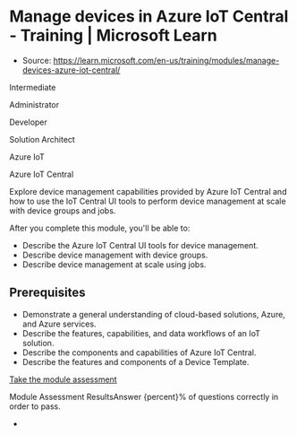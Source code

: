 # Manage devices in Azure IoT Central - Training | Microsoft Learn

* Source: <https://learn.microsoft.com/en-us/training/modules/manage-devices-azure-iot-central/>

Intermediate

Administrator

Developer

Solution Architect

Azure IoT

Azure IoT Central

Explore device management capabilities provided by Azure IoT Central and how to use the IoT Central UI tools to perform device management at scale with device groups and jobs.

After you complete this module, you'll be able to:

* Describe the Azure IoT Central UI tools for device management.
* Describe device management with device groups.
* Describe device management at scale using jobs.

## Prerequisites

* Demonstrate a general understanding of cloud-based solutions, Azure, and Azure services.
* Describe the features, capabilities, and data workflows of an IoT solution.
* Describe the components and capabilities of Azure IoT Central.
* Describe the features and components of a Device Template.

[Take the module assessment](https://learn.microsoft.com/en-us/training/modules/manage-devices-azure-iot-central/)

Module Assessment ResultsAnswer {percent}% of questions correctly in order to pass.

*

